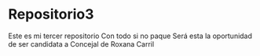 # Repositorio3
Este es mi tercer repositorio
Con todo si no paque
Será esta la oportunidad de ser candidata a Concejal de Roxana Carril
